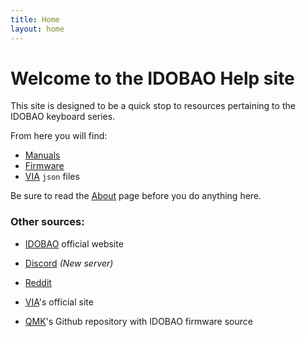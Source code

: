 ```yaml
---
title: Home
layout: home
---
```


# Welcome to the IDOBAO Help site

This site is designed to be a quick stop to resources pertaining to the IDOBAO keyboard series.

From here you will find:
  * [<i class="fas fa-book"></i> Manuals](/manuals/)
  * [<i class="fas fa-microchip"></i> Firmware](/firmware/)
  * [<i class="fas fa-code"></i> VIA](/via/) `json` files

Be sure to read the [About](about.html) page before you do anything here.  

### Other sources:
  * [<i class="fas fa-keyboard"></i> IDOBAO](https://idobao.net) official website
  * [<i class="fab fa-discord"></i> Discord](https://discord.gg/asgKBYJUNA) *(New server)*
  * [<i class="fab fa-reddit"></i> Reddit](https://www.reddit.com/r/IDOBAO/)


  * [<i class="fas fa-code"></i> VIA](https://www.caniusevia.com/)'s official site
  * [<i class="fab fa-github"></i> QMK](https://github.com/qmk/qmk_firmware/tree/master/keyboards/idobao)'s Github repository with IDOBAO firmware source
